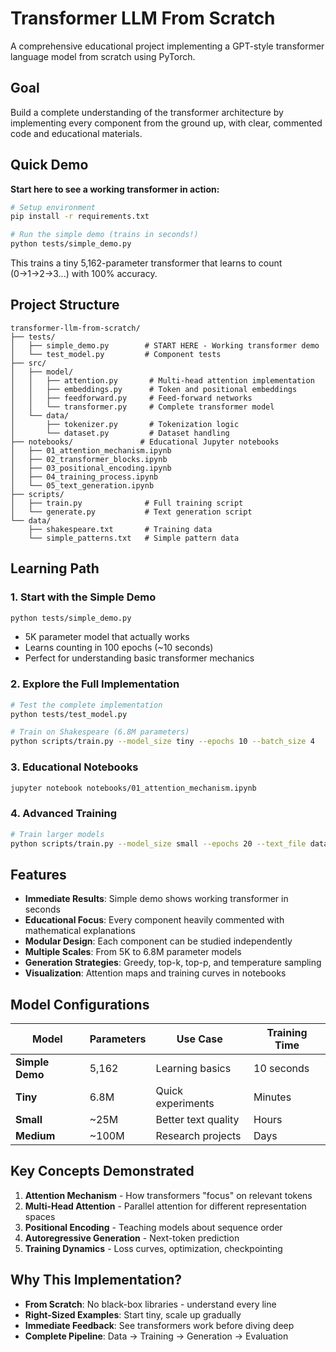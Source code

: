 # Transformer LLM From Scratch

A comprehensive educational project implementing a GPT-style transformer language model from scratch using PyTorch.

## Goal

Build a complete understanding of the transformer architecture by implementing every component from the ground up, with clear, commented code and educational materials.

## Quick Demo

**Start here to see a working transformer in action:**

```bash
# Setup environment
pip install -r requirements.txt

# Run the simple demo (trains in seconds!)
python tests/simple_demo.py
```

This trains a tiny 5,162-parameter transformer that learns to count (0→1→2→3...) with 100% accuracy.

## Project Structure

```
transformer-llm-from-scratch/
├── tests/
│   ├── simple_demo.py        # START HERE - Working transformer demo
│   └── test_model.py         # Component tests
├── src/
│   ├── model/
│   │   ├── attention.py       # Multi-head attention implementation  
│   │   ├── embeddings.py      # Token and positional embeddings
│   │   ├── feedforward.py     # Feed-forward networks
│   │   └── transformer.py     # Complete transformer model
│   └── data/
│       ├── tokenizer.py       # Tokenization logic
│       └── dataset.py         # Dataset handling
├── notebooks/               # Educational Jupyter notebooks
│   ├── 01_attention_mechanism.ipynb
│   ├── 02_transformer_blocks.ipynb
│   ├── 03_positional_encoding.ipynb
│   ├── 04_training_process.ipynb
│   └── 05_text_generation.ipynb
├── scripts/
│   ├── train.py              # Full training script
│   └── generate.py           # Text generation script
└── data/
    ├── shakespeare.txt       # Training data
    └── simple_patterns.txt   # Simple pattern data
```

## Learning Path

### 1. Start with the Simple Demo
```bash
python tests/simple_demo.py
```
- 5K parameter model that actually works
- Learns counting in 100 epochs (~10 seconds)
- Perfect for understanding basic transformer mechanics

### 2. Explore the Full Implementation
```bash
# Test the complete implementation
python tests/test_model.py

# Train on Shakespeare (6.8M parameters)
python scripts/train.py --model_size tiny --epochs 10 --batch_size 4
```

### 3. Educational Notebooks
```bash
jupyter notebook notebooks/01_attention_mechanism.ipynb
```

### 4. Advanced Training
```bash
# Train larger models
python scripts/train.py --model_size small --epochs 20 --text_file data/shakespeare.txt
```

## Features

- **Immediate Results**: Simple demo shows working transformer in seconds
- **Educational Focus**: Every component heavily commented with mathematical explanations
- **Modular Design**: Each component can be studied independently
- **Multiple Scales**: From 5K to 6.8M parameter models
- **Generation Strategies**: Greedy, top-k, top-p, and temperature sampling
- **Visualization**: Attention maps and training curves in notebooks

## Model Configurations

| Model | Parameters | Use Case | Training Time |
|-------|------------|----------|---------------|
| **Simple Demo** | 5,162 | Learning basics | 10 seconds |
| **Tiny** | 6.8M | Quick experiments | Minutes |
| **Small** | ~25M | Better text quality | Hours |
| **Medium** | ~100M | Research projects | Days |

## Key Concepts Demonstrated

1. **Attention Mechanism** - How transformers "focus" on relevant tokens
2. **Multi-Head Attention** - Parallel attention for different representation spaces
3. **Positional Encoding** - Teaching models about sequence order
4. **Autoregressive Generation** - Next-token prediction
5. **Training Dynamics** - Loss curves, optimization, checkpointing

## Why This Implementation?

- **From Scratch**: No black-box libraries - understand every line
- **Right-Sized Examples**: Start tiny, scale up gradually  
- **Immediate Feedback**: See transformers work before diving deep
- **Complete Pipeline**: Data → Training → Generation → Evaluation